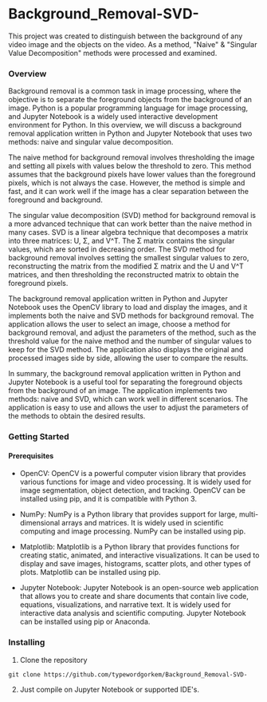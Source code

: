 #  Background_Removal-SVD-
This project was created to distinguish between the background of any video image and the objects on the video. As a method, "Naive" &amp; "Singular Value Decomposition" methods were processed and examined.


### Overview

Background removal is a common task in image processing, where the objective is to separate the foreground objects from the background of an image. Python is a popular programming language for image processing, and Jupyter Notebook is a widely used interactive development environment for Python. In this overview, we will discuss a background removal application written in Python and Jupyter Notebook that uses two methods: naive and singular value decomposition.

The naive method for background removal involves thresholding the image and setting all pixels with values below the threshold to zero. This method assumes that the background pixels have lower values than the foreground pixels, which is not always the case. However, the method is simple and fast, and it can work well if the image has a clear separation between the foreground and background.

The singular value decomposition (SVD) method for background removal is a more advanced technique that can work better than the naive method in many cases. SVD is a linear algebra technique that decomposes a matrix into three matrices: U, Σ, and V^T. The Σ matrix contains the singular values, which are sorted in decreasing order. The SVD method for background removal involves setting the smallest singular values to zero, reconstructing the matrix from the modified Σ matrix and the U and V^T matrices, and then thresholding the reconstructed matrix to obtain the foreground pixels.

The background removal application written in Python and Jupyter Notebook uses the OpenCV library to load and display the images, and it implements both the naive and SVD methods for background removal. The application allows the user to select an image, choose a method for background removal, and adjust the parameters of the method, such as the threshold value for the naive method and the number of singular values to keep for the SVD method. The application also displays the original and processed images side by side, allowing the user to compare the results.

In summary, the background removal application written in Python and Jupyter Notebook is a useful tool for separating the foreground objects from the background of an image. The application implements two methods: naive and SVD, which can work well in different scenarios. The application is easy to use and allows the user to adjust the parameters of the methods to obtain the desired results.

### Getting Started

#### Prerequisites

- OpenCV: OpenCV is a powerful computer vision library that provides various functions for image and video 
  processing. It is widely used for image segmentation, object detection, and tracking. OpenCV can be installed 
  using pip, and it is compatible with Python 3.

- NumPy: NumPy is a Python library that provides support for large, multi-dimensional arrays and matrices. It is widely used in scientific computing and image processing. NumPy can be installed using pip.

- Matplotlib: Matplotlib is a Python library that provides functions for creating static, animated, and interactive visualizations. It can be used to display and save images, histograms, scatter plots, and other types of plots. Matplotlib can be installed using pip.

- Jupyter Notebook: Jupyter Notebook is an open-source web application that allows you to create and share documents that contain live code, equations, visualizations, and narrative text. It is widely used for interactive data analysis and scientific computing. Jupyter Notebook can be installed using pip or Anaconda.

### Installing
1. Clone the repository
```
git clone https://github.com/typewordgorkem/Background_Removal-SVD-
```
2. Just compile on Jupyter Notebook or supported IDE's.




